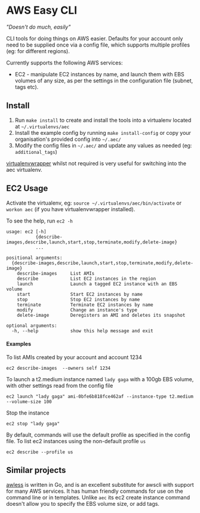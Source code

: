 # AWS Easy CLI

_"Doesn't do much, easily"_

CLI tools for doing things on AWS easier. Defaults for your account only need to be supplied once via a config file, which supports multiple profiles (eg: for different regions).

Currently supports the following AWS services:

* EC2 - manipulate EC2 instances by name, and launch them with EBS volumes of any size, as per the settings in the configuration file (subnet, tags etc).

## Install

1. Run `make install` to create and install the tools into a virtualenv located at `~/.virtualenvs/aec` 
1. Install the example config by running `make install-config` or copy your organisation's provided config into `~/.aec/`
1. Modify the config files in `~/.aec/` and update any values as needed (eg: `additional_tags`)

[virtualenvwrapper](https://virtualenvwrapper.readthedocs.io/en/latest/) whilst not required is very useful for switching into the aec virtualenv. 


## EC2 Usage

Activate the virtualenv, eg: `source ~/.virtualenvs/aec/bin/activate` or `workon aec` (if you have virtualenvwrapper installed).

To see the help, run `ec2 -h`
```
usage: ec2 [-h]
           {describe-images,describe,launch,start,stop,terminate,modify,delete-image}
           ...

positional arguments:
  {describe-images,describe,launch,start,stop,terminate,modify,delete-image}
    describe-images     List AMIs
    describe            List EC2 instances in the region
    launch              Launch a tagged EC2 instance with an EBS volume
    start               Start EC2 instances by name
    stop                Stop EC2 instances by name
    terminate           Terminate EC2 instances by name
    modify              Change an instance's type
    delete-image        Deregisters an AMI and deletes its snapshot

optional arguments:
  -h, --help            show this help message and exit
```

#### Examples

To list AMIs created by your account and account 1234 
```
ec2 describe-images  --owners self 1234
```

To launch a t2.medium instance named `lady gaga` with a 100gb EBS volume, with other settings read from the config file
```
ec2 launch "lady gaga" ami-0bfe6b818fce462af --instance-type t2.medium --volume-size 100  
```

Stop the instance
```
ec2 stop "lady gaga"
```

By default, commands will use the default profile as specified in the config file. To list ec2 instances using the non-default profile `us`
```
ec2 describe --profile us  
```


## Similar projects

[awless](https://github.com/wallix/awless) is written in Go, and is an excellent substitute for awscli with support for 
many AWS services. It has human friendly commands for use on the command line or in templates. Unlike `aec` its 
ec2 create instance command doesn't allow you to specify the EBS volume size, or add tags. 
